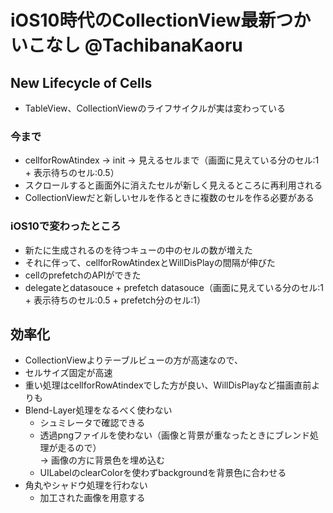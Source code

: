 # iOS10時代のCollectionView最新つかいこなし @TachibanaKaoru

## New Lifecycle of Cells
* TableView、CollectionViewのライフサイクルが実は変わっている

### 今まで
* cellforRowAtindex -> init -> 見えるセルまで（画面に見えている分のセル:1 + 表示待ちのセル:0.5）
* スクロールすると画面外に消えたセルが新しく見えるところに再利用される
* CollectionViewだと新しいセルを作るときに複数のセルを作る必要がある

### iOS10で変わったところ
* 新たに生成されるのを待つキューの中のセルの数が増えた
* それに伴って、cellforRowAtindexとWillDisPlayの間隔が伸びた
* cellのprefetchのAPIができた
* delegateとdatasouce + prefetch datasouce（画面に見えている分のセル:1 + 表示待ちのセル:0.5 + prefetch分のセル:1）

## 効率化
* CollectionViewよりテーブルビューの方が高速なので、
* セルサイズ固定が高速
* 重い処理はcellforRowAtindexでした方が良い、WillDisPlayなど描画直前よりも
* Blend-Layer処理をなるべく使わない
  * シュミレータで確認できる
  * 透過pngファイルを使わない（画像と背景が重なったときにブレンド処理が走るので）  
    -> 画像の方に背景色を埋め込む
  * UILabelのclearColorを使わずbackgroundを背景色に合わせる
* 角丸やシャドウ処理を行わない
  * 加工された画像を用意する
